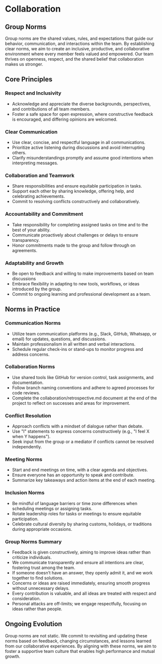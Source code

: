 # Collaboration

## Group Norms

Group norms are the shared values, rules, and expectations that guide our
behavior, communication, and interactions within the team. By establishing clear
norms, we aim to create an inclusive, productive, and collaborative environment
where every member feels valued and empowered. Our team thrives on openness,
respect, and the shared belief that collaboration makes us stronger.

## Core Principles

### Respect and Inclusivity

- Acknowledge and appreciate the diverse backgrounds, perspectives, and
contributions of all team members.
- Foster a safe space for open expression, where constructive feedback is
encouraged, and differing opinions are welcomed.

### Clear Communication

- Use clear, concise, and respectful language in all communications.
- Prioritize active listening during discussions and avoid interrupting others.
- Clarify misunderstandings promptly and assume good intentions when
interpreting messages.

### Collaboration and Teamwork

- Share responsibilities and ensure equitable participation in tasks.
- Support each other by sharing knowledge, offering help, and celebrating
achievements.
- Commit to resolving conflicts constructively and collaboratively.

### Accountability and Commitment

- Take responsibility for completing assigned tasks on time and to the best of
your ability.
- Communicate proactively about challenges or delays to ensure transparency.
- Honor commitments made to the group and follow through on agreements.

### Adaptability and Growth

- Be open to feedback and willing to make improvements based on team discussions
- Embrace flexibility in adapting to new tools, workflows, or ideas introduced
by the group.
- Commit to ongoing learning and professional development as a team.

## Norms in Practice

### Communication Norms

- Utilize team communication platforms (e.g., Slack, GitHub, Whatsapp, or email)
for updates, questions, and discussions.
- Maintain professionalism in all written and verbal interactions.
- Schedule regular check-ins or stand-ups to monitor progress and address
concerns.

### Collaboration Norms

- Use shared tools like GitHub for version control, task assignments, and
documentation.
- Follow branch naming conventions and adhere to agreed processes for code
reviews.
- Complete the collaboration/retrospective.md document at the end of the project
to reflect on successes and areas for improvement.

### Conflict Resolution

- Approach conflicts with a mindset of dialogue rather than debate.
- Use "I" statements to express concerns constructively (e.g., "I feel X when Y
happens").
- Seek input from the group or a mediator if conflicts cannot be resolved
independently.

### Meeting Norms

- Start and end meetings on time, with a clear agenda and objectives.
- Ensure everyone has an opportunity to speak and contribute.
- Summarize key takeaways and action items at the end of each meeting.

### Inclusion Norms

- Be mindful of language barriers or time zone differences when scheduling
meetings or assigning tasks.
- Rotate leadership roles for tasks or meetings to ensure equitable
participation.
- Celebrate cultural diversity by sharing customs, holidays, or traditions
during appropriate occasions.

### Group Norms Summary

- Feedback is given constructively, aiming to improve ideas rather than
criticize individuals.
- We communicate transparently and ensure all intentions are clear, fostering
trust among the team.
- If someone doesn’t have an answer, they openly admit it, and we work together
to find solutions.
- Concerns or ideas are raised immediately, ensuring smooth progress without
unnecessary delays.
- Every contribution is valuable, and all ideas are treated with respect and
consideration.
- Personal attacks are off-limits; we engage respectfully, focusing on ideas
rather than people.

## Ongoing Evolution

Group norms are not static. We commit to revisiting and updating these norms
based on feedback, changing circumstances, and lessons learned from our
collaborative experiences. By aligning with these norms, we aim to foster a
supportive team culture that enables high performance and mutual growth.
